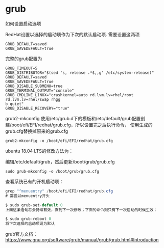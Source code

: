 grub
===============================
如何设置启动选项



RedHat设置以选择的启动项作为下次的默认启动项. 需要设置这两项
```
GRUB_DEFAULT=saved
GRUB_SAVEDEFAULT=true
```

完整的grub配置为
```
GRUB_TIMEOUT=5
GRUB_DISTRIBUTOR="$(sed 's, release .*$,,g' /etc/system-release)"
GRUB_DEFAULT=saved
GRUB_SAVEDEFAULT=true
GRUB_DISABLE_SUBMENU=true
GRUB_TERMINAL_OUTPUT="console"
GRUB_CMDLINE_LINUX="crashkernel=auto rd.lvm.lv=rhel/root rd.lvm.lv=rhel/swap rhgg
b quiet"
GRUB_DISABLE_RECOVERY="true"
```
grub2-mkconfig 使用/etc/grub.d下的模板和/etc/default/grub配置创建/boot/efi/EFI/redhat/grub.cfg，所以设置完之后执行命令， 使用生成的grub.cfg替换掉原来的grub.cfg
```
grub2-mkconfig -o /boot/efi/EFI/redhat/grub.cfg
```

ubuntu 18.04 LTS的修改方法为：

编辑/etc/default/grub，然后更新/boot/grub/grub.cfg
```
sudo grub-mkconfig -o /boot/grub/grub.cfg
```



查看系统已有的开机启动项：
```CS
grep "^menuentry" /boot/efi/EFI/redhat/grub.cfg
# 需要以menuentry开头

$ sudo grub-set-default 0
上面这条语句将会持续有效，直到下一次修改；下面的命令则只有下一次启动的时候生效：

$ sudo grub-reboot 0
将下次选择的启动项设为默认
```


grub官方文档：
https://www.gnu.org/software/grub/manual/grub/grub.html#Introduction